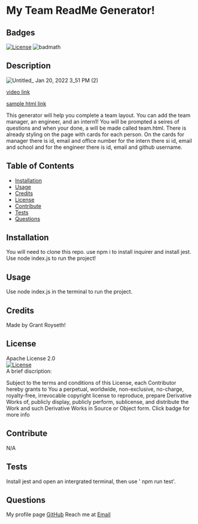 # My Team ReadMe Generator!
    
## Badges  
 [![License](https://img.shields.io/badge/License-Apache_2.0-blue.svg)](https://opensource.org/licenses/Apache-2.0) ![badmath](https://img.shields.io/github/languages/top/nielsenjared/badmath)
## Description  

![Untitled_ Jan 20, 2022 3_51 PM (2)](https://user-images.githubusercontent.com/90479839/150428663-03a27919-b10a-4c4e-aa1c-3a6222a3464a.gif)

[video link](https://watch.screencastify.com/v/lipLyZ1pavKT6y3DaNUb)

[sample html link](https://github.com/groyseth/Team-Profile-Generator-GR/blob/main/Develop/dist/team.html)

This generator will help you complete a team layout. You can add the team manager, an engineer, and an intern1! You will be prompted a seires of questions and when your done, a 
 will be made called team.html. There is already styling on the page with cards for each person. On the cards for manager there is id, email and office number for the intern there si id, email and school and for the engineer there is id, email and github username.
## Table of Contents 

- [Installation](#installation)
- [Usage](#usage)
- [Credits](#credits)
- [License](#license)
- [Contribute](#contribute)
- [Tests](#tests)
- [Questions](#questions)

## Installation
You will need to clone this repo. use npm i to install inquirer and install jest. Use node index.js to run the project!  

## Usage
Use node index.js in the terminal to run the project.  

## Credits
Made by Grant Royseth!

## License  
Apache License 2.0  
[![License](https://img.shields.io/badge/License-Apache_2.0-blue.svg)](https://opensource.org/licenses/Apache-2.0)  
A brief discription:

Subject to the terms and conditions of this License, each Contributor hereby grants to You a perpetual, worldwide, non-exclusive, no-charge, royalty-free, irrevocable copyright license to reproduce, prepare Derivative Works of, publicly display, publicly perform, sublicense, and distribute the Work and such Derivative Works in Source or Object form. Click badge for more info

## Contribute
N/A  

## Tests
Install jest and open an intergrated terminal, then use ' npm run test'.


## Questions

My profile page [GitHub](https://github.com/groyseth)
Reach me at [Email](Groyseth@gmail.com)
